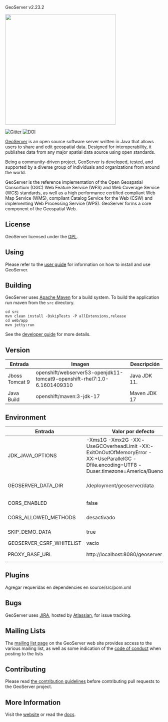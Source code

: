 GeoServer v2.23.2

<img src="https://raw.githubusercontent.com/geoserver/geoserver/a115127de02689d0c864659a7dd0f708db7d1b61/doc/en/themes/geoserver/static/GeoServer_500.png" width="353">

[![Gitter](https://badges.gitter.im/geoserver/geoserver.svg)](https://gitter.im/geoserver/geoserver?utm_source=badge&utm_medium=badge&utm_campaign=pr-badge&utm_content=badge)
[![DOI](https://zenodo.org/badge/2751199.svg)](https://zenodo.org/badge/latestdoi/2751199)

[GeoServer](https://geoserver.org) is an open source software server written in Java that 
allows users to share and edit geospatial data. Designed for interoperability, it publishes data from 
any major spatial data source using open standards.

Being a community-driven project, GeoServer is developed, tested, and supported by a diverse group of 
individuals and organizations from around the world.

GeoServer is the reference implementation of the Open Geospatial Consortium (OGC) 
Web Feature Service (WFS) and Web Coverage Service (WCS) standards, as well as a high performance 
certified compliant Web Map Service (WMS), compliant Catalog Service for the Web (CSW)
and implementing Web Processing Service (WPS). 
GeoServer forms a core component of the Geospatial Web.

## License

GeoServer licensed under the [GPL](https://docs.geoserver.org/latest/en/user/introduction/license.html).

## Using

Please refer to the [user guide](https://docs.geoserver.org/latest/en/user/) for information
on how to install and use GeoServer.

## Building

GeoServer uses [Apache Maven](https://maven.apache.org/) for a build system. To 
build the application run maven from the ```src``` directory.

    cd src
    mvn clean install -DskipTests -P allExtensions,release
    cd web/app
    mvn jetty:run

See the [developer guide](https://docs.geoserver.org/latest/en/developer/) 
for more details.

## Version

| Entrada              | Imagen | Descripción                                    |
|----------------------|-------------------|------------------------------------------------|
| Jboss Tomcat 9       | openshift/webserver53-openjdk11-tomcat9-openshift-rhel7:1.0-6.1601409310             | Java JDK 11.                           |
| Java Build     | openshift/maven:3-jdk-17             | Maven JDK 17             |


## Environment

| Entrada              | Valor por defecto | Descripción                                    |
|----------------------|-------------------|------------------------------------------------|
| JDK_JAVA_OPTIONS       | -Xms1G -Xmx2G -XX:-UseGCOverheadLimit -XX:-ExitOnOutOfMemoryError -XX:+UseParallelGC -Dfile.encoding=UTF8 -Duser.timezone=America/Buenos_Aires             | Requerido para runtime.                           |
| GEOSERVER_DATA_DIR     | /deployment/geoserver/data             | Cambiar a /home/jboss/data, almacenamiento workspace admin inicial.             |
| CORS_ENABLED | false             | cambiar a true para consultas por api rest.                     |
| CORS_ALLOWED_METHODS            | desactivado             | Agregar GET,POST,PUT,HEAD,OPTIONS                                  |
| SKIP_DEMO_DATA                | true             | para activar la sección de demo              |
| GEOSERVER_CSRF_WHITELIST                | vacio             | lista de dns permitidos              |
| PROXY_BASE_URL            | http://localhost:8080/geoserver             | URL proyecto + path o proxy reverse.                                  |

## Plugins

Agregar requeridas en dependencies en source/src/pom.xml

## Bugs

GeoServer uses [JIRA](https://osgeo-org.atlassian.net/projects/GEOS), hosted by 
[Atlassian](https://www.atlassian.com/), for issue tracking.

## Mailing Lists

The [mailing list page](https://geoserver.org/comm/) on the GeoServer web site provides
access to the various mailing list, as well as some indication of the [code of conduct](https://geoserver.org/comm/userlist-guidelines.html) when posting to the lists

## Contributing

Please read [the contribution guidelines](https://github.com/geoserver/geoserver/blob/main/CONTRIBUTING.md) before contributing pull requests to the GeoServer project.

## More Information

Visit the [website](https://geoserver.org/) or read the [docs](https://docs.geoserver.org/). 

